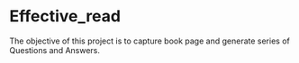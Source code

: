 # Effective_read
The objective of this project is to capture book page and generate series of Questions and Answers. 
